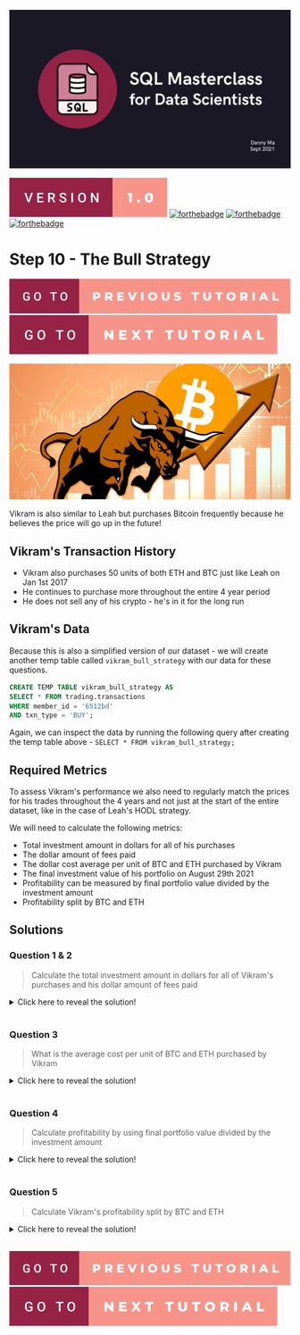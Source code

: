 <p align="center">
    <img src="./../images/sql-masterclas-banner.png" alt="sql-masterclass-banner">
</p>

[![forthebadge](./../images/badges/version-1.0.svg)]()
[![forthebadge](https://forthebadge.com/images/badges/powered-by-coffee.svg)]()
[![forthebadge](https://forthebadge.com/images/badges/built-with-love.svg)]()
[![forthebadge](https://forthebadge.com/images/badges/ctrl-c-ctrl-v.svg)]()

# Step 10 - The Bull Strategy

[![forthebadge](./../images/badges/go-to-previous-tutorial.svg)](https://github.com/datawithdanny/sql-masterclass/tree/main/course-content/step9.md)
[![forthebadge](./../images/badges/go-to-next-tutorial.svg)](https://github.com/datawithdanny/sql-masterclass/tree/main/course-content/step11.md)

![bull](assets/bull.jpeg)

Vikram is also similar to Leah but purchases Bitcoin frequently because he believes the price will go up in the future!

## Vikram's Transaction History

* Vikram also purchases 50 units of both ETH and BTC just like Leah on Jan 1st 2017
* He continues to purchase more throughout the entire 4 year period
* He does not sell any of his crypto - he's in it for the long run

## Vikram's Data

Because this is also a simplified version of our dataset - we will create another temp table called `vikram_bull_strategy` with our data for these questions.

```sql
CREATE TEMP TABLE vikram_bull_strategy AS
SELECT * FROM trading.transactions
WHERE member_id = '6512bd'
AND txn_type = 'BUY';
```

Again, we can inspect the data by running the following query after creating the temp table above - `SELECT * FROM vikram_bull_strategy;`



## Required Metrics

To assess Vikram's performance we also need to regularly match the prices for his trades throughout the 4 years and not just at the start of the entire dataset, like in the case of Leah's HODL strategy.

We will need to calculate the following metrics:

* Total investment amount in dollars for all of his purchases
* The dollar amount of fees paid
* The dollar cost average per unit of BTC and ETH purchased by Vikram
* The final investment value of his portfolio on August 29th 2021
* Profitability can be measured by final portfolio value divided by the investment amount
* Profitability split by BTC and ETH

## Solutions

### Question 1 & 2

> Calculate the total investment amount in dollars for all of Vikram's purchases and his dollar amount of fees paid

<details><summary>Click here to reveal the solution!</summary><br>

```sql
SELECT
  SUM(transactions.quantity * prices.price) AS initial_investment,
  SUM(transactions.quantity * prices.price * transactions.percentage_fee / 100) AS fees
FROM vikram_bull_strategy AS transactions
INNER JOIN trading.prices
  ON transactions.ticker = prices.ticker
  AND transactions.txn_date = prices.market_date;
```

</details><br>

### Question 3

> What is the average cost per unit of BTC and ETH purchased by Vikram

<details><summary>Click here to reveal the solution!</summary><br>

```sql
WITH cte_portfolio AS (
  SELECT
    transactions.ticker,
    SUM(transactions.quantity) AS total_quantity,
    SUM(transactions.quantity * prices.price) AS initial_investment
  FROM vikram_bull_strategy AS transactions
  INNER JOIN trading.prices
    ON transactions.ticker = prices.ticker
    AND transactions.txn_date = prices.market_date
  GROUP BY transactions.ticker
)
SELECT
  ticker,
  initial_investment / total_quantity AS dollar_cost_average
FROM cte_portfolio;
```

</details><br>

### Question 4

> Calculate profitability by using final portfolio value divided by the investment amount

<details><summary>Click here to reveal the solution!</summary><br>

```sql
WITH cte_portfolio_values AS (
  SELECT
    SUM(transactions.quantity * prices.price) AS initial_investment,
    SUM(transactions.quantity * final.price) AS final_value
  FROM vikram_bull_strategy AS transactions
  INNER JOIN trading.prices
    ON transactions.ticker = prices.ticker
    AND transactions.txn_date = prices.market_date
  INNER JOIN trading.prices AS final
    ON transactions.ticker = final.ticker
  WHERE final.market_date = '2021-08-29'
)
SELECT
  final_value / initial_investment AS profitability
FROM cte_portfolio_values;
```

</details><br>

### Question 5

> Calculate Vikram's profitability split by BTC and ETH

<details><summary>Click here to reveal the solution!</summary><br>

```sql
WITH cte_ticker_portfolio_values AS (
  SELECT
    transactions.ticker,
    SUM(transactions.quantity * prices.price) AS initial_investment,
    SUM(transactions.quantity * final.price) AS final_value
  FROM vikram_bull_strategy AS transactions
  INNER JOIN trading.prices
    ON transactions.ticker = prices.ticker
    AND transactions.txn_date = prices.market_date
  INNER JOIN trading.prices AS final
    ON transactions.ticker = final.ticker
  WHERE final.market_date = '2021-08-29'
  GROUP BY transactions.ticker
)
SELECT
  ticker,
  final_value / initial_investment AS profitability
FROM cte_ticker_portfolio_values;
```

</details><br>

[![forthebadge](./../images/badges/go-to-previous-tutorial.svg)](https://github.com/datawithdanny/sql-masterclass/tree/main/course-content/step9.md)
[![forthebadge](./../images/badges/go-to-next-tutorial.svg)](https://github.com/datawithdanny/sql-masterclass/tree/main/course-content/step11.md)